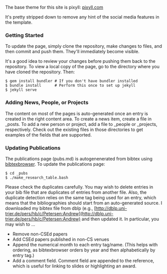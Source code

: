 The base theme for this site is pixyll:
[pixyll.com](http://www.pixyll.com)

It's pretty stripped down to remove any hint of the social media features in 
the template.

### Getting Started ###

To update the page, simply clone the repository, make changes to files, and then commit and push them.
They'll immediately become visible.

It's a good idea to review your changes before pushing them back to the repository. To view a local
copy of the page, go to the directory where you have cloned the repository. Then:

```
$ gem install bundler # If you don't have bundler installed
$ bundle install      # Perform this once to set up jekyll
$ jekyll serve
```

### Adding News, People, or Projects ###

The content on most of the pages is auto-generated once an entry is created in the right content area.
To create a news item, create a file in _posts. To add a new person or project, add a file to _people
or _projects, respectively. Check out the existing files in those directories to get examples of the 
fields that are supported.

### Updating Publications ###

The publications page (pubs.md) is autogenenerated from bibtex using 
[bibtexbrowser](http://www.monperrus.net/martin/bibtexbrowser). To update 
the publications page:
```
$ cd _pubs
$ ./make_research_table.bash
```

Please check the duplicates carefully. You may wish to delete entries in 
your bib file that are duplicates of entries from another file. Also, the 
duplicate detection relies on the same tag being used for an entry, which
means that the bibliographies should start from an auto-generated source.
I downloaded my bibtex file from dblp (e.g., 
[http://dblp.uni-trier.de/pers/hb/c/Petersen:Andrew](http://dblp.uni-trier.de/pers/hb/c/Petersen:Andrew)
and then updated it. In particular, you may wish to ...

- Remove non-CSEd papers
- Add CSEd papers published in non-CS venues
- Append the numerical month to each entry tag/name. (This helps with 
ordering, as bibtexbrowser orders by year and then alphabetically by
entry tag.)
- Add a comment field. Comment field are appended to the reference, which
is useful for linking to slides or highlighting an award.
